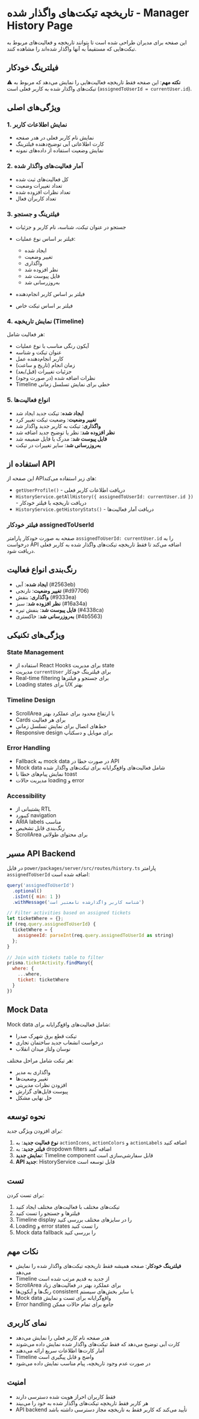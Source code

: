 # تاریخچه تیکت‌های واگذار شده - Manager History Page

این صفحه برای مدیران طراحی شده است تا بتوانند تاریخچه و فعالیت‌های مربوط به تیکت‌هایی که مستقیماً به آنها واگذار شده‌اند را مشاهده کنند.

## فیلترینگ خودکار
⚠️ **نکته مهم**: این صفحه فقط تاریخچه فعالیت‌هایی را نمایش می‌دهد که مربوط به تیکت‌های واگذار شده به کاربر فعلی است (`assignedToUserId = currentUser.id`).

## ویژگی‌های اصلی

### 1. نمایش اطلاعات کاربر
- نمایش نام کاربر فعلی در هدر صفحه
- کارت اطلاعاتی آبی توضیح‌دهنده فیلترینگ
- نمایش وضعیت استفاده از داده‌های نمونه

### 2. آمار فعالیت‌های واگذار شده
- کل فعالیت‌های ثبت شده
- تعداد تغییرات وضعیت
- تعداد نظرات افزوده شده
- تعداد کاربران فعال

### 3. فیلترینگ و جستجو
- جستجو در عنوان تیکت، شناسه، نام کاربر و جزئیات
- فیلتر بر اساس نوع عملیات:
  - ایجاد شده
  - تغییر وضعیت
  - واگذاری
  - نظر افزوده شد
  - فایل پیوست شد
  - به‌روزرسانی شد

- فیلتر بر اساس کاربر انجام‌دهنده
- فیلتر بر اساس تیکت خاص

### 4. نمایش تاریخچه (Timeline)
هر فعالیت شامل:
- آیکون رنگی مناسب با نوع عملیات
- عنوان تیکت و شناسه
- کاربر انجام‌دهنده عمل
- زمان انجام (تاریخ و ساعت)
- جزئیات تغییرات (قبل/بعد)
- نظرات اضافه شده (در صورت وجود)
- Timeline خطی برای نمایش تسلسل زمانی

### 5. انواع فعالیت‌ها
- **ایجاد شده**: تیکت جدید ایجاد شد
- **تغییر وضعیت**: وضعیت تیکت تغییر کرد
- **واگذاری**: تیکت به کاربر جدید واگذار شد
- **نظر افزوده شد**: نظر یا توضیح جدید اضافه شد
- **فایل پیوست شد**: مدرک یا فایل ضمیمه شد
- **به‌روزرسانی شد**: سایر تغییرات در تیکت

## استفاده از API

این صفحه از APIهای زیر استفاده می‌کند:
- `getUserProfile()` - دریافت اطلاعات کاربر فعلی
- `HistoryService.getAllHistory({ assignedToUserId: currentUser.id })` - دریافت تاریخچه با فیلتر خودکار
- `HistoryService.getHistoryStats()` - دریافت آمار فعالیت‌ها

### فیلتر خودکار assignedToUserId
صفحه به صورت خودکار پارامتر `assignedToUserId: currentUser.id` را به درخواست API اضافه می‌کند تا فقط تاریخچه تیکت‌های واگذار شده به کاربر فعلی دریافت شود.

## رنگ‌بندی انواع فعالیت

- **ایجاد شده**: آبی (#2563eb)
- **تغییر وضعیت**: نارنجی (#d97706)
- **واگذاری**: بنفش (#9333ea)
- **نظر افزوده شد**: سبز (#16a34a)
- **فایل پیوست شد**: بنفش تیره (#4338ca)
- **به‌روزرسانی شد**: خاکستری (#4b5563)

## ویژگی‌های تکنیکی

### State Management
- استفاده از React Hooks برای مدیریت state
- مدیریت `currentUser` برای فیلترینگ خودکار
- Real-time filtering برای جستجو و فیلترها
- Loading states برای UX بهتر

### Timeline Design
- ScrollArea با ارتفاع محدود برای عملکرد بهتر
- Cards برای هر فعالیت
- خط‌های اتصال برای نمایش تسلسل زمانی
- Responsive design برای موبایل و دسکتاپ

### Error Handling
- Fallback به mock data در صورت خطا در API
- Mock data شامل فعالیت‌های واقع‌گرایانه برای تیکت‌های واگذار شده
- نمایش پیام‌های خطا با toast
- مدیریت حالات loading و error

### Accessibility
- پشتیبانی از RTL
- کیبورد navigation
- ARIA labels مناسب
- رنگ‌بندی قابل تشخیص
- ScrollArea برای محتوای طولانی

## مسیر API Backend

در فایل `power/packages/server/src/routes/history.ts` پارامتر `assignedToUserId` اضافه شده است:

```javascript
query('assignedToUserId')
  .optional()
  .isInt({ min: 1 })
  .withMessage('شناسه کاربر واگذارشده نامعتبر است')

// Filter activities based on assigned tickets
let ticketWhere = {};
if (req.query.assignedToUserId) {
  ticketWhere = {
    assigneeId: parseInt(req.query.assignedToUserId as string)
  };
}

// Join with tickets table to filter
prisma.ticketActivity.findMany({
  where: {
    ...where,
    ticket: ticketWhere
  }
})
```

## Mock Data

Mock data شامل فعالیت‌های واقع‌گرایانه برای:
- تیکت قطع برق شهرک صدرا
- درخواست انشعاب جدید ساختمان تجاری  
- نوسان ولتاژ میدان انقلاب

هر تیکت شامل مراحل مختلف:
- واگذاری به مدیر
- تغییر وضعیت‌ها
- افزودن نظرات مدیریتی
- پیوست فایل‌های گزارش
- حل نهایی مشکل

## نحوه توسعه

برای افزودن ویژگی جدید:

1. **نوع فعالیت جدید**: به `actionIcons`, `actionColors` و `actionLabels` اضافه کنید
2. **فیلتر جدید**: به dropdown filters اضافه کنید
3. **نمایش جدید**: Timeline component قابل سفارشی‌سازی است
4. **API جدید**: HistoryService قابل توسعه است

## تست

برای تست کردن:
1. تیکت‌های مختلف با فعالیت‌های مختلف ایجاد کنید
2. فیلترها و جستجو را تست کنید
3. Timeline display را در سایزهای مختلف بررسی کنید
4. Loading و error states را تست کنید
5. Mock data fallback را بررسی کنید

## نکات مهم

- **فیلترینگ خودکار**: صفحه همیشه فقط تاریخچه تیکت‌های واگذار شده را نمایش می‌دهد
- Timeline از جدید به قدیم مرتب شده است
- ScrollArea برای عملکرد بهتر در فعالیت‌های زیاد
- رنگ‌ها و آیکون‌ها consistent با سایر بخش‌های سیستم
- Mock data واقع‌گرایانه برای تست و نمایش
- Error handling جامع برای تمام حالات ممکن

## نمای کاربری

- هدر صفحه نام کاربر فعلی را نمایش می‌دهد
- کارت آبی توضیح می‌دهد که فقط تیکت‌های واگذار شده نمایش داده می‌شوند
- آمار کارت‌ها اطلاعات سریع ارائه می‌دهند
- Timeline واضح و قابل پیگیری است
- در صورت عدم وجود تاریخچه، پیام مناسب نمایش داده می‌شود

## امنیت

- فقط کاربران احراز هویت شده دسترسی دارند
- هر کاربر فقط تاریخچه تیکت‌های واگذار شده به خود را می‌بیند
- API backend تأیید می‌کند که کاربر فقط به تاریخچه مجاز دسترسی داشته باشد